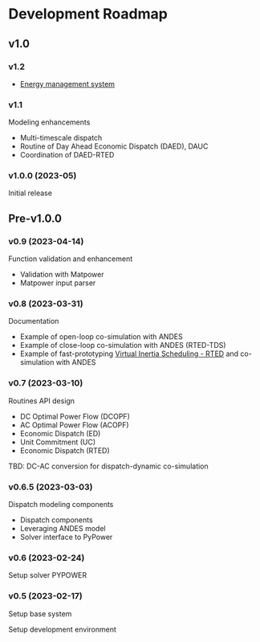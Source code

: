 # Development Roadmap

## v1.0

### v1.2

* [Energy management system](./ems.md)

### v1.1

Modeling enhancements

- Multi-timescale dispatch
- Routine of Day Ahead Economic Dispatch (DAED), DAUC
- Coordination of DAED-RTED

### v1.0.0 (2023-05)

Initial release

## Pre-v1.0.0

### v0.9 (2023-04-14)

Function validation and enhancement

- Validation with Matpower
- Matpower input parser

### v0.8 (2023-03-31)

Documentation

- Example of open-loop co-simulation with ANDES
- Example of close-loop co-simulation with ANDES (RTED-TDS)
- Example of fast-prototyping [Virtual Inertia Scheduling - RTED](https://arxiv.org/abs/2209.06677) and co-simulation with ANDES

### v0.7 (2023-03-10)

Routines API design

- DC Optimal Power Flow (DCOPF)
- AC Optimal Power Flow (ACOPF)
- Economic Dispatch (ED)
- Unit Commitment (UC)
- Economic Dispatch (RTED)

TBD: DC-AC conversion for dispatch-dynamic co-simulation

### v0.6.5 (2023-03-03)

Dispatch modeling components

- Dispatch components
- Leveraging ANDES model
- Solver interface to PyPower

### v0.6 (2023-02-24)

Setup solver PYPOWER

### v0.5 (2023-02-17)

Setup base system

Setup development environment

